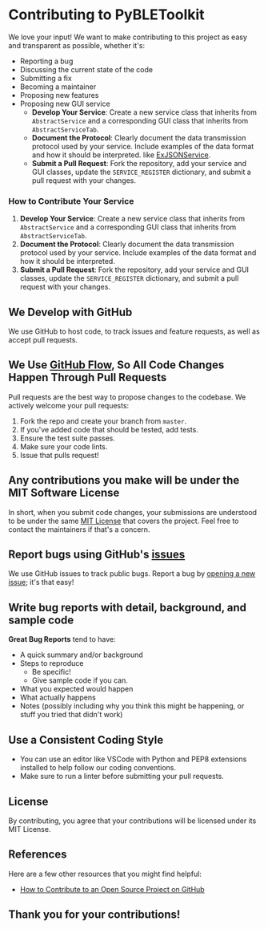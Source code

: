 # Contributing to PyBLEToolkit

We love your input! We want to make contributing to this project as easy and transparent as possible, whether it's:

- Reporting a bug
- Discussing the current state of the code
- Submitting a fix
- Becoming a maintainer
- Proposing new features
- Proposing new GUI service
    - **Develop Your Service**: Create a new service class that inherits from `AbstractService` and a corresponding GUI
      class that inherits from `AbstractServiceTab`.
    - **Document the Protocol**: Clearly document the data transmission protocol used by your service. Include examples
      of the data format and how it should be interpreted. like [ExJSONService](services/json_service_exemple.png).
    - **Submit a Pull Request**: Fork the repository, add your service and GUI classes, update the `SERVICE_REGISTER`
      dictionary, and submit a pull request with your changes.

### How to Contribute Your Service

1. **Develop Your Service**: Create a new service class that inherits from `AbstractService` and a corresponding GUI
   class that inherits from `AbstractServiceTab`.
2. **Document the Protocol**: Clearly document the data transmission protocol used by your service. Include examples of
   the data format and how it should be interpreted.
3. **Submit a Pull Request**: Fork the repository, add your service and GUI classes, update the `SERVICE_REGISTER`
   dictionary, and submit a pull request with your changes.

## We Develop with GitHub

We use GitHub to host code, to track issues and feature requests, as well as accept pull requests.

## We Use [GitHub Flow](https://guides.github.com/introduction/flow/index.html), So All Code Changes Happen Through Pull Requests

Pull requests are the best way to propose changes to the codebase. We actively welcome your pull requests:

1. Fork the repo and create your branch from `master`.
2. If you've added code that should be tested, add tests.
3. Ensure the test suite passes.
4. Make sure your code lints.
5. Issue that pulls request!

## Any contributions you make will be under the MIT Software License

In short, when you submit code changes, your submissions are understood to be under the same [MIT License](LICENSE) that
covers the project. Feel free to contact the maintainers if that's a concern.

## Report bugs using GitHub's [issues](https://github.com/muhamm-ad/PyBLEToolkit/issues)

We use GitHub issues to track public bugs. Report a bug
by [opening a new issue](https://github.com/muhamm-ad/PyBLEToolkit/issues/new); it's that easy!

## Write bug reports with detail, background, and sample code

**Great Bug Reports** tend to have:

- A quick summary and/or background
- Steps to reproduce
    - Be specific!
    - Give sample code if you can.
- What you expected would happen
- What actually happens
- Notes (possibly including why you think this might be happening, or stuff you tried that didn't work)

## Use a Consistent Coding Style

* You can use an editor like VSCode with Python and PEP8 extensions installed to help follow our coding conventions.
* Make sure to run a linter before submitting your pull requests.

## License

By contributing, you agree that your contributions will be licensed under its MIT License.

## References

Here are a few other resources that you might find helpful:

- [How to Contribute to an Open Source Project on GitHub](https://opensource.guide/how-to-contribute/)

## Thank you for your contributions!
